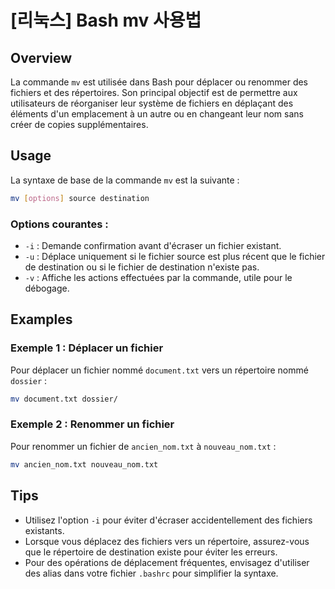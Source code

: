 # [리눅스] Bash mv 사용법

## Overview
La commande `mv` est utilisée dans Bash pour déplacer ou renommer des fichiers et des répertoires. Son principal objectif est de permettre aux utilisateurs de réorganiser leur système de fichiers en déplaçant des éléments d'un emplacement à un autre ou en changeant leur nom sans créer de copies supplémentaires.

## Usage
La syntaxe de base de la commande `mv` est la suivante :

```bash
mv [options] source destination
```

### Options courantes :
- `-i` : Demande confirmation avant d'écraser un fichier existant.
- `-u` : Déplace uniquement si le fichier source est plus récent que le fichier de destination ou si le fichier de destination n'existe pas.
- `-v` : Affiche les actions effectuées par la commande, utile pour le débogage.

## Examples
### Exemple 1 : Déplacer un fichier
Pour déplacer un fichier nommé `document.txt` vers un répertoire nommé `dossier` :

```bash
mv document.txt dossier/
```

### Exemple 2 : Renommer un fichier
Pour renommer un fichier de `ancien_nom.txt` à `nouveau_nom.txt` :

```bash
mv ancien_nom.txt nouveau_nom.txt
```

## Tips
- Utilisez l'option `-i` pour éviter d'écraser accidentellement des fichiers existants.
- Lorsque vous déplacez des fichiers vers un répertoire, assurez-vous que le répertoire de destination existe pour éviter les erreurs.
- Pour des opérations de déplacement fréquentes, envisagez d'utiliser des alias dans votre fichier `.bashrc` pour simplifier la syntaxe.